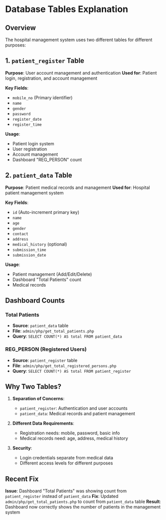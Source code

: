 # Database Tables Explanation

## Overview
The hospital management system uses two different tables for different purposes:

## 1. `patient_register` Table
**Purpose**: User account management and authentication
**Used for**: Patient login, registration, and account management

**Key Fields**:
- `mobile_no` (Primary identifier)
- `name`
- `gender`
- `password`
- `register_date`
- `register_time`

**Usage**:
- Patient login system
- User registration
- Account management
- Dashboard "REG_PERSON" count

## 2. `patient_data` Table
**Purpose**: Patient medical records and management
**Used for**: Hospital patient management system

**Key Fields**:
- `id` (Auto-increment primary key)
- `name`
- `age`
- `gender`
- `contact`
- `address`
- `medical_history` (optional)
- `submission_time`
- `submission_date`

**Usage**:
- Patient management (Add/Edit/Delete)
- Dashboard "Total Patients" count
- Medical records

## Dashboard Counts

### Total Patients
- **Source**: `patient_data` table
- **File**: `admin/php/get_total_patients.php`
- **Query**: `SELECT COUNT(*) AS total FROM patient_data`

### REG_PERSON (Registered Users)
- **Source**: `patient_register` table
- **File**: `admin/php/get_total_registered_persons.php`
- **Query**: `SELECT COUNT(*) AS total FROM patient_register`

## Why Two Tables?

1. **Separation of Concerns**:
   - `patient_register`: Authentication and user accounts
   - `patient_data`: Medical records and patient management

2. **Different Data Requirements**:
   - Registration needs: mobile, password, basic info
   - Medical records need: age, address, medical history

3. **Security**:
   - Login credentials separate from medical data
   - Different access levels for different purposes

## Recent Fix
**Issue**: Dashboard "Total Patients" was showing count from `patient_register` instead of `patient_data`
**Fix**: Updated `admin/php/get_total_patients.php` to count from `patient_data` table
**Result**: Dashboard now correctly shows the number of patients in the management system 